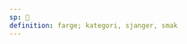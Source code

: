 ```yaml
---
sp: 󱤞
definition: farge; kategori, sjanger, smak
---
```

<!-- primarily kule is about colours, but its meaning is often extended to describe a broader category. it's about how we colour everything in our lives into specific categories. -->